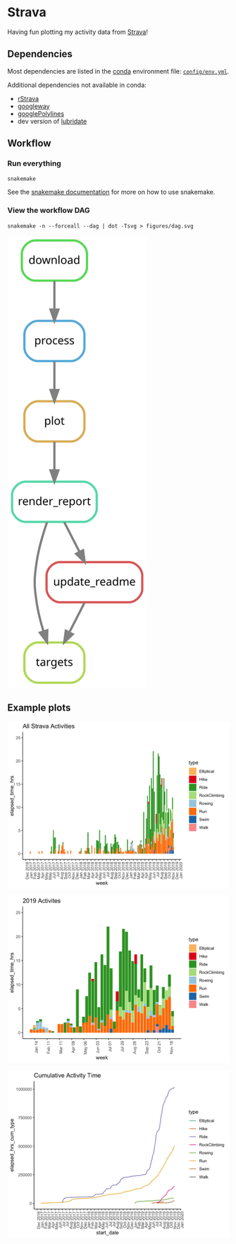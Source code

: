 # Strava

Having fun plotting my activity data from [Strava](http://bit.ly/strava-kelly)!

## Dependencies

Most dependencies are listed in the [conda](https://docs.conda.io/projects/conda/en/latest/index.html) environment file: [`config/env.yml`](config/env.yml).

Additional dependencies not available in conda:

- [rStrava](https://github.com/fawda123/rStrava)
- [googleway](https://cran.r-project.org/package=googleway)
- [googlePolylines](https://cran.r-project.org/package=googlePolylines)
- dev version of [lubridate](https://github.com/tidyverse/lubridate)

## Workflow

### Run everything
```
snakemake
```
See the [snakemake documentation](https://snakemake.readthedocs.io/en/stable/) for more on how to use snakemake.

### View the workflow DAG
```
snakemake -n --forceall --dag | dot -Tsvg > figures/dag.svg
```

![](figures/dag.svg)

## Example plots

![](figures/bar_all.png)

![](figures/bar_2019.png)

![](figures/line_all.png)
